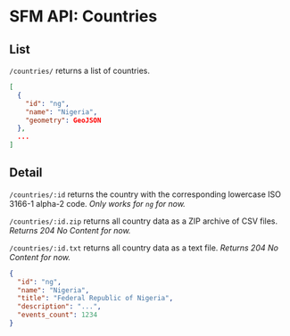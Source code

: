 # SFM API: Countries

## List

`/countries/` returns a list of countries.

```json
[
  {
    "id": "ng",
    "name": "Nigeria",
    "geometry": GeoJSON
  },
  ...
]
```

## Detail

`/countries/:id` returns the country with the corresponding lowercase ISO 3166-1 alpha-2 code. *Only works for `ng` for now.*

`/countries/:id.zip` returns all country data as a ZIP archive of CSV files. *Returns 204 No Content for now.*

`/countries/:id.txt` returns all country data as a text file. *Returns 204 No Content for now.*

```json
{
  "id": "ng",
  "name": "Nigeria",
  "title": "Federal Republic of Nigeria",
  "description": "...",
  "events_count": 1234
}
```

